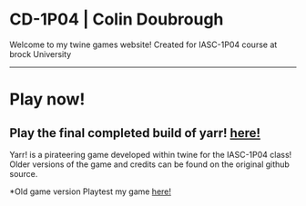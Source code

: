 # CD-1P04 | Colin Doubrough

Welcome to my twine games website! Created for IASC-1P04 course at brock University

---
# Play now!
Play the final completed build of yarr! [here!](final_build/Yarr!-FinalBuild.html)
---

Yarr! is a pirateering game developed within twine for the IASC-1P04 class! Older versions of the game and credits can be found on the original github source.

*Old game version
Playtest my game [here!](playtest/playtest)
